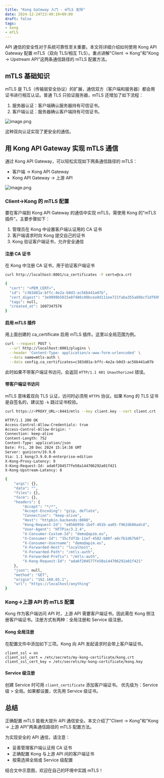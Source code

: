```yaml
---
title: "Kong Gateway 入门 - mTLS 支持"
date: 2024-12-24T23:49:19+09:00
draft: false
tags:
- kong
- mTLS
---
```


API 通信的安全性对于系统可靠性至关重要。本文将详细介绍如何使用 Kong API Gateway 配置 mTLS（双向 TLS/相互 TLS）。重点讲解"Client -> Kong"和"Kong -> Upstream API"这两条通信路径的 mTLS 配置方法。

## mTLS 基础知识

mTLS 是 TLS（传输层安全协议）的扩展，通信双方（客户端和服务器）都会用证书进行相互认证。普通 TLS 只验证服务器，mTLS 还增加了如下流程：

1. 服务器认证：客户端确认服务器持有可信证书。
2. 客户端认证：服务器确认客户端持有可信证书。

![image.png](https://qiita-image-store.s3.ap-northeast-1.amazonaws.com/0/2679136/187fa523-3a2c-72f0-1e0b-d205c9f9a4cd.png)

这种双向认证实现了更安全的通信。

## 用 Kong API Gateway 实现 mTLS 通信

通过 Kong API Gateway，可以轻松实现如下两条通信路径的 mTLS：

- 客户端 → Kong API Gateway
- Kong API Gateway → 上游 API

![image.png](https://qiita-image-store.s3.ap-northeast-1.amazonaws.com/0/2679136/1eb6b790-1f9d-e99a-7d29-fd6811ac97b6.png)

### Client->Kong 的 mTLS 配置

要在客户端到 Kong API Gateway 的通信中实现 mTLS，需使用 Kong 的"mTLS 插件"。主要步骤如下：

1. 管理员在 Kong 中设置客户端认证用的 CA 证书
2. 客户端请求时向 Kong 提交自己的证书
3. Kong 验证客户端证书，允许安全通信

#### 注册 CA 证书

在 Kong 中注册 CA 证书，用于验证客户端证书

```bash
curl http://localhost:8001/ca_certificates -F cert=@ca.crt

{
  "cert": "<PEM_CERT>",
  "id": "c383d81a-bffc-4e2a-b0d3-ac56b441a07b",
  "cert_digest": "3e9099b5015e8f486c00bcea9d111ee721faba355a89bcf1df69561e3dc6325c",
  "tags": null,
  "created_at": 1607347576
}
```

#### 启用 mTLS 插件

用上面创建的 ca_certificate 启用 mTLS 插件。这里以全局范围为例。

```bash
curl --request POST \
  --url http://localhost:8001/plugins \
  --header 'Content-Type: application/x-www-form-urlencoded' \
  --data name=mtls-auth \
  --data config.ca_certificates=c383d81a-bffc-4e2a-b0d3-ac56b441a07b
```

此时如果不带客户端证书访问，会返回 `HTTP/1.1 401 Unauthorized` 错误。

#### 带客户端证书访问

mTLS 意味着双向 TLS 认证，访问时必须用 `HTTPS` 协议。如果 Kong 的 TLS 证书是自签名的，建议加 `-k` 跳过证书校验。

```bash
curl https://<PROXY_URL>:8443/mtls --key client.key --cert client.crt -k
```

```bash
HTTP/1.1 200 OK
Access-Control-Allow-Credentials: true
Access-Control-Allow-Origin: *
Connection: keep-alive
Content-Length: 752
Content-Type: application/json
Date: Fri, 20 Dec 2024 15:14:38 GMT
Server: gunicorn/19.9.0
Via: 1.1 kong/3.9.0.0-enterprise-edition
X-Kong-Proxy-Latency: 9
X-Kong-Request-Id: ada6f204577fe50a144706292a01f421
X-Kong-Upstream-Latency: 8

{
    "args": {},
    "data": "",
    "files": {},
    "form": {},
    "headers": {
        "Accept": "*/*",
        "Accept-Encoding": "gzip, deflate",
        "Connection": "keep-alive",
        "Host": "httpbin.backends:8080",
        "Kong-Request-Id": "e8560956-1bdf-491b-aa05-f962db06adcd",
        "User-Agent": "HTTPie/3.2.4",
        "X-Consumer-Custom-Id": "demo@apim.eu",
        "X-Consumer-Id": "35cfdf1b-11ef-4582-b80f-a0cfb1d67b07",
        "X-Consumer-Username": "demo@apim.eu",
        "X-Forwarded-Host": "localhost",
        "X-Forwarded-Path": "/mtls-auth",
        "X-Forwarded-Prefix": "/mtls-auth",
        "X-Kong-Request-Id": "ada6f204577fe50a144706292a01f421"
    },
    "json": null,
    "method": "GET",
    "origin": "192.168.65.1",
    "url": "https://localhost/anything"
}

```

### Kong->上游 API 的 mTLS 配置

Kong 作为客户端访问 API 时，上游 API 需要客户端证书。因此需在 Kong 侧注册客户端证书。注册方式有两种：全局注册和 Service 级注册。

#### Kong 全局注册

在配置文件中添加如下三项。Kong 向 API 发起请求时会带上客户端证书。

```/etc/kong/kong.conf:
client_ssl = on
client_ssl_cert = /etc/secrets/my-kong-certificate/kong.crt
client_ssl_cert_key = /etc/secrets/my-kong-certificate/kong.key
```

#### Service 级注册

创建 Service 时可用 `client_certificate` 添加客户端证书。
优先级为：Service 级 > 全局。如果都设置，优先用 Service 级证书。

## 总结

正确配置 mTLS 能极大提升 API 通信安全。本文介绍了"Client -> Kong"和"Kong -> 上游 API"两条通信路径的 mTLS 配置方法。

为实现安全的 API 通信，请注意：

- 妥善管理客户端认证用 CA 证书
- 正确配置 Kong 与上游 API 间的客户端证书
- 按需选择全局或 Service 级配置

结合文中示意图，欢迎在自己的环境中实践 mTLS！
